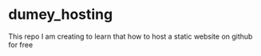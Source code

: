 # dumey_hosting
This repo I am creating to learn that how to host a static website on github for free
